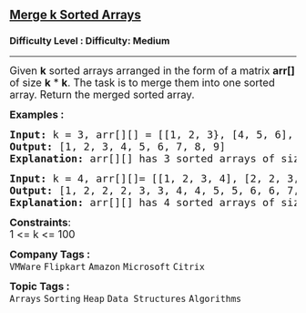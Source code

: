 <h2><a href="https://www.geeksforgeeks.org/problems/merge-k-sorted-arrays--151335/1?page=1&category=Heap&sortBy=difficulty">Merge k Sorted Arrays</a></h2><h3>Difficulty Level : Difficulty: Medium</h3><hr><div class="problems_problem_content__Xm_eO" bis_skin_checked="1"><p><span style="font-size: 18px;">Given <strong>k</strong> sorted arrays arranged in the form of a matrix <strong>arr[] </strong>of size <strong>k</strong> * <strong>k</strong>. The task is to merge them into one sorted array. Return the merged sorted array.</span></p>
<p><span style="font-size: 18px;"><strong>Examples :</strong> </span></p>
<pre><span style="font-size: 18px;"><strong>Input: </strong>k = 3, arr[][] = [[1, 2, 3}, [4, 5, 6], [7, 8, 9]]
<strong>Output: </strong>[1, 2, 3, 4, 5, 6, 7, 8, 9]<strong>
Explanation: </strong>arr[][] has 3 sorted arrays of size 3, arr[][] = [[1, 2, 3],[4, 5, 6],[7, 8, 9]]. The merged list will be [1, 2, 3, 4, 5, 6, 7, 8, 9].</span></pre>
<pre><span style="font-size: 18px;"><strong>Input: </strong>k = 4, arr[][]= [[1, 2, 3, 4], [2, 2, 3, 4], [5, 5, 6, 6], [7, 8, 9, 9]]
<strong>Output: </strong>[1, 2, 2, 2, 3, 3, 4, 4, 5, 5, 6, 6, 7, 8, 9, 9] <strong>
Explanation: </strong>arr[][] has 4 sorted arrays of size 4, arr[][] = [[1, 2, 2, 2], [3, 3, 4, 4], [5, 5, 6, 6], [7, 8, 9, 9 ]]. The merged list will be [1, 2, 2, 2, 3, 3, 4, 4, 5, 5, 6, 6, 7, 8, 9, 9].</span></pre>
<p><span style="font-size: 18px;"><strong>Constraints</strong>:<br>1 &lt;= k &lt;= 100</span></p></div><p><span style=font-size:18px><strong>Company Tags : </strong><br><code>VMWare</code>&nbsp;<code>Flipkart</code>&nbsp;<code>Amazon</code>&nbsp;<code>Microsoft</code>&nbsp;<code>Citrix</code>&nbsp;<br><p><span style=font-size:18px><strong>Topic Tags : </strong><br><code>Arrays</code>&nbsp;<code>Sorting</code>&nbsp;<code>Heap</code>&nbsp;<code>Data Structures</code>&nbsp;<code>Algorithms</code>&nbsp;